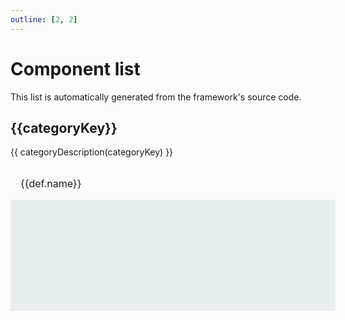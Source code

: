 ```yaml
---
outline: [2, 2]
---
```


<script setup>
    import defs from "writer-ui/components.codegen.json";
	import { categories, categoryDescription } from "../core";
	import { withBase } from 'vitepress'
</script>

# Component list

This list is automatically generated from the framework's source code.

<div v-for="categoryKey in categories()" class="componentCategory">
    <h2 :id="categoryKey">{{categoryKey}}</h2>
    {{ categoryDescription(categoryKey) }}
    <div class="boxContainer">
        <div v-for="def in defs.filter(d => d.category == categoryKey)" class="box">
			<a :href="withBase(`/components/${def.type}.html`)" class="componentLink">
				<h3 :id="def.type">{{def.name}}</h3>
				<div class="imageContainer">
					<div class="imageContainerInner">
						<img :src="withBase(`/components/${def.type}.png`)" />
					</div>
				</div>
			</a>
        </div>
    </div>
</div>

<style>

.componentCategory .secondaryText {
    color: #909090;
}

.componentCategory .boxContainer {
    display: grid;
    grid-template-columns: repeat(auto-fit, minmax(180px, 1fr));
    gap: 16px;
    margin-top: 16px;
}

.componentCategory .box {
    border: 1px solid var(--vp-c-divider);
    border-radius: 8px;
}

.componentCategory .box h3 {
    margin: 16px;
    font-size: 1rem;
    font-weight: normal;
}

.componentCategory .box .imageContainer {
    background: #E9EEF1;
    border-top: 1px solid #E9EEF1;
    border-bottom: 1px solid #E9EEF1;
    width: 100%;
    height: 160px;
    overflow: hidden;
    padding: 8px;
    display: flex;
    align-items: center;
    justify-content: center;
}

.componentCategory .box .imageContainerInner {
    display: flex;
    align-items: flex-start;
    max-height: 144px;
}

.componentCategory .box img {
    max-height: 144px;
}

.componentCategory .box summary {
    margin-bottom: 0;
}

.componentCategory .box .descriptionContainer {
    padding: 16px;
}

.componentLink h3 {
	color: var(--vp-c-text-1);
}

.vp-doc a {
	text-decoration: none;
}

</style>
